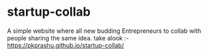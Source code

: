 # startup-collab
A simple website where all new budding Entrepreneurs to collab with people sharing the same idea.
take alook :- https://pkprashu.github.io/startup-collab/
